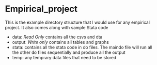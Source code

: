 # Empirical_project
This is the example directory structure that I would use for any empirical project. It also comes along with sample Stata code

* data: *Read Only* contains all the csvs and dta
* output: *Write only* contains all tables and graphs 
* stata: contains all the stata code in do files. The maindo file will run all the other do files sequentially and produce all the output 
* temp: any temprary data files that need to be stored


